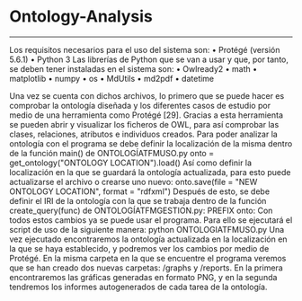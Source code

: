# Ontology-Analysis
---
Los requisitos necesarios para el uso del sistema son:
•	Protégé (versión 5.6.1)
•	Python 3
Las librerías de Python que se van a usar y que, por tanto, se deben tener instaladas en el sistema son:
•	Owlready2
•	math
•	matplotlib
•	numpy
•	os
•	MdUtils
•	md2pdf
•	datetime

Una vez se cuenta con dichos archivos, lo primero que se puede hacer es comprobar la ontología diseñada y los diferentes casos de estudio por medio de una herramienta como Protégé [29]. Gracias a esta herramienta se pueden abrir y visualizar los ficheros de OWL, para así comprobar las clases, relaciones, atributos e individuos creados.
Para poder analizar la ontología con el programa se debe definir la localización de la misma dentro de la función main() de ONTOLOGÍATFMUSO.py
onto = get_ontology("ONTOLOGY LOCATION").load()
Así como definir la localización en la que se guardará la ontología actualizada, para esto puede actualizarse el archivo o crearse uno nuevo:
onto.save(file = "NEW ONTOLOGY LOCATION", format = "rdfxml")
Después de esto, se debe definir el IRI de la ontología con la que se trabaja dentro de la función create_query(func) de ONTOLOGÍATFMGESTION.py:
PREFIX onto: <ONTOLOGY PREFIX>
Con todos estos cambios ya se puede usar el programa. Para ello se ejecutará el script de uso de la siguiente manera:
python ONTOLOGIATFMUSO.py
Una vez ejecutado encontraremos la ontología actualizada en la localización en la que se haya establecido, y podremos ver los cambios por medio de Protégé. 
En la misma carpeta en la que se encuentre el programa veremos que se han creado dos nuevas carpetas: /graphs y /reports. En la primera encontraremos las gráficas generadas en formato PNG, y en la segunda tendremos los informes autogenerados de cada tarea de la ontología.
